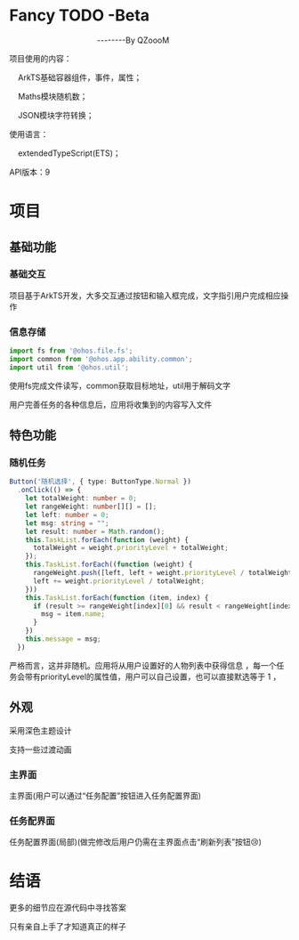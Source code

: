 # Fancy TODO -Beta

                                        --------By QZoooM

项目使用的内容：

    ArkTS基础容器组件，事件，属性；

    Maths模块随机数；

    JSON模块字符转换；

使用语言：

    extendedTypeScript(ETS)；

API版本：9

# 项目

## 基础功能

### 基础交互

项目基于ArkTS开发，大多交互通过按钮和输入框完成，文字指引用户完成相应操作

### 信息存储

```typescript
import fs from '@ohos.file.fs';
import common from '@ohos.app.ability.common';
import util from '@ohos.util';
```

使用fs完成文件读写，common获取目标地址，util用于解码文字

用户完善任务的各种信息后，应用将收集到的内容写入文件

## 特色功能

### 随机任务

```typescript
Button('随机选择', { type: ButtonType.Normal })
  .onClick(() => {
    let totalWeight: number = 0;
    let rangeWeight: number[][] = [];
    let left: number = 0;
    let msg: string = "";
    let result: number = Math.random();
    this.TaskList.forEach(function (weight) {
      totalWeight = weight.priorityLevel + totalWeight;
    });
    this.TaskList.forEach((function (weight) {
      rangeWeight.push([left, left + weight.priorityLevel / totalWeight]);
      left += weight.priorityLevel / totalWeight;
    }))
    this.TaskList.forEach(function (item, index) {
      if (result >= rangeWeight[index][0] && result < rangeWeight[index][1]) {
        msg = item.name;
      }
    })
    this.message = msg;
  })
```

严格而言，这并非随机。应用将从用户设置好的人物列表中获得信息 ，每一个任务会带有priorityLevel的属性值，用户可以自己设置，也可以直接默选等于 1 ，

## 外观

采用深色主题设计

支持一些过渡动画

### 主界面

主界面(用户可以通过“任务配置”按钮进入任务配置界面)



### 任务配界面

任务配置界面(局部)(做完修改后用户仍需在主界面点击“刷新列表”按钮😢)




# 结语

更多的细节应在源代码中寻找答案

只有亲自上手了才知道真正的样子
